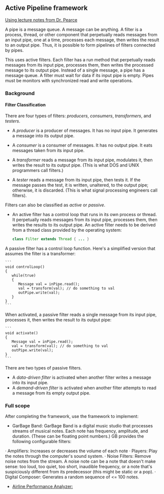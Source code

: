 ## Active Pipeline framework
[Using lecture notes from Dr. Pearce](http://www.cs.sjsu.edu/faculty/pearce/modules/projects/pipes/index.htm)

A pipe is a message queue. A message can be anything. A filter is a process, thread, or other component that perpetually reads messages from an input pipe, one at a time, processes each message, then writes the result to an output pipe. Thus, it is possible to form pipelines of filters connected by pipes.

This uses active filters. Each filter has a run method that perpetually reads messages from its input pipe, processes them, then writes the processed message to its output pipe. Instead of a single message, a pipe has a message queue. A filter must wait for data if its input pipe is empty. Pipes must be monitors with synchronized read and write operations.


### Background
#### Filter Classification

There are four types of filters: *producers*, *consumers*, *transformers*, and *testers*. 

* A *producer* is a producer of messages. It has no input pipe. It generates a message into its output pipe. 

* A *consumer* is a consumer of messages. It has no output pipe. It eats messages taken from its input pipe. 

* A *transformer* reads a message from its input pipe, modulates it, then writes the result to its output pipe. (This is what DOS and UNIX programmers call filters.) 

* A *tester* reads a message from its input pipe, then tests it. If the message passes the test, it is written, unaltered, to the output pipe; otherwise, it is discarded. (This is what signal processing engineers call filters).


Filters can also be classified as *active* or *passive*.
 
* An active filter has a control loop that runs in its own process or thread. It perpetually reads messages from its input pipe, processes them, then writes the results to its output pipe. An active filter needs to be derived from a thread class provided by the operating system:

	```java
	class Filter extends Thread { ... }
	```

A passive filter has a control loop function. Here's a simplified version that assumes the filter is a transformer:

	```
	void controlLoop()
	{
	   while(true)
	   {
	      Message val = inPipe.read();
	      val = transform(val); // do something to val
	      outPipe.write(val);
	   }
	}
	```

When activated, a passive filter reads a single message from its input pipe, processes it, then writes the result to its output pipe:

	```
	void activate()
	{
	   Message val = inPipe.read();
	   val = transform(val); // do something to val
	   outPipe.write(val);
	}
	```

There are two types of passive filters. 

* A *data-driven filter* is activated when another filter writes a message into its input pipe. 
* A *demand-driven filter* is activated when another filter attempts to read a message from its empty output pipe.


### Full scope
After completing the framework, use the framework to implement:
* GarBage Band:
GarBage Band is a digital music studio that processes streams of musical notes. Each note has frequency, amplitude, and duration. (These can be floating point numbers.) GB provides the following configurable filters:

·       Amplifiers: Increases or decreases the volume of each note
·       Players: Play the notes through the computer's sound system.
·       Noise Filters: Remove noise notes from the stream. A noise note can be a note that doesn't make sense: too loud, too quiet, too short, inaudible frequency, or a note that's suspiciously different from its predecessor (this might be static or a pop).
·       Digital Composer: Generates a random sequence of <= 100 notes.


* [Airline Performance Analyzer:](http://www.cs.sjsu.edu/faculty/pearce/modules/projects/streams/index.htm)